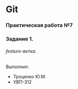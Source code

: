 # Git
### Практическая работа №7
### Задание 1.
###### feature-ветка.
Выполнил:
* Троценко Ю.М.
* УВП-312
